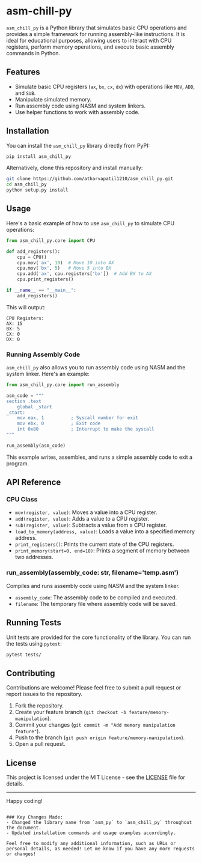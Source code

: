 # asm-chill-py

`asm_chill_py` is a Python library that simulates basic CPU operations and provides a simple framework for running assembly-like instructions. It is ideal for educational purposes, allowing users to interact with CPU registers, perform memory operations, and execute basic assembly commands in Python.

## Features

- Simulate basic CPU registers (`ax`, `bx`, `cx`, `dx`) with operations like `MOV`, `ADD`, and `SUB`.
- Manipulate simulated memory.
- Run assembly code using NASM and system linkers.
- Use helper functions to work with assembly code.

## Installation

You can install the `asm_chill_py` library directly from PyPI:

```bash
pip install asm_chill_py
```

Alternatively, clone this repository and install manually:

```bash
git clone https://github.com/atharvapatil1210/asm_chill_py.git
cd asm_chill_py
python setup.py install
```

## Usage

Here's a basic example of how to use `asm_chill_py` to simulate CPU operations:

```python
from asm_chill_py.core import CPU

def add_registers():
    cpu = CPU()
    cpu.mov('ax', 10)  # Move 10 into AX
    cpu.mov('bx', 5)   # Move 5 into BX
    cpu.add('ax', cpu.registers['bx'])  # Add BX to AX
    cpu.print_registers()

if __name__ == "__main__":
    add_registers()
```

This will output:

```
CPU Registers:
AX: 15
BX: 5
CX: 0
DX: 0
```

### Running Assembly Code

`asm_chill_py` also allows you to run assembly code using NASM and the system linker. Here's an example:

```python
from asm_chill_py.core import run_assembly

asm_code = """
section .text
    global _start
_start:
    mov eax, 1          ; Syscall number for exit
    mov ebx, 0          ; Exit code
    int 0x80            ; Interrupt to make the syscall
"""

run_assembly(asm_code)
```

This example writes, assembles, and runs a simple assembly code to exit a program.

## API Reference

### CPU Class

- `mov(register, value)`: Moves a value into a CPU register.
- `add(register, value)`: Adds a value to a CPU register.
- `sub(register, value)`: Subtracts a value from a CPU register.
- `load_to_memory(address, value)`: Loads a value into a specified memory address.
- `print_registers()`: Prints the current state of the CPU registers.
- `print_memory(start=0, end=10)`: Prints a segment of memory between two addresses.

### run_assembly(assembly_code: str, filename='temp.asm')

Compiles and runs assembly code using NASM and the system linker.

- `assembly_code`: The assembly code to be compiled and executed.
- `filename`: The temporary file where assembly code will be saved.

## Running Tests

Unit tests are provided for the core functionality of the library. You can run the tests using `pytest`:

```bash
pytest tests/
```

## Contributing

Contributions are welcome! Please feel free to submit a pull request or report issues to the repository.

1. Fork the repository.
2. Create your feature branch (`git checkout -b feature/memory-manipulation`).
3. Commit your changes (`git commit -m "Add memory manipulation feature"`).
4. Push to the branch (`git push origin feature/memory-manipulation`).
5. Open a pull request.

## License

This project is licensed under the MIT License - see the [LICENSE](LICENSE) file for details.

---

Happy coding!
```

### Key Changes Made:
- Changed the library name from `asm_py` to `asm_chill_py` throughout the document.
- Updated installation commands and usage examples accordingly.

Feel free to modify any additional information, such as URLs or personal details, as needed! Let me know if you have any more requests or changes!
